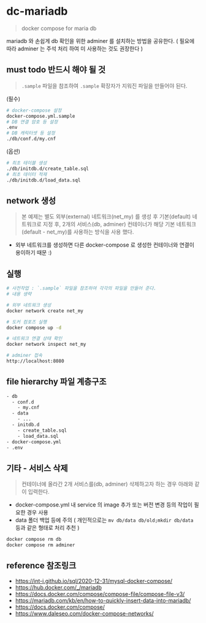 # dc-mariadb

> docker compose for maria db

mariadb 와 손쉽게 db 확인을 위한 adminer 를 설치하는 방법을 공유한다.
( 필요에 따라 adminer 는 주석 처리 하여 미 사용하는 것도 권장한다 )

## must todo 반드시 해야 될 것

> `.sample` 파일을 참조하여 `.sample` 확장자가 지워진 파일을 만들어야 된다.

(필수)

```sh
# docker-compose 설정
docker-compose.yml.sample
# DB 연결 암호 등 설정
.env
# DB 캐릭터셋 등 설정
./db/conf.d/my.cnf
```

(옵션)

```sh
# 최초 테이블 생성
./db/initdb.d/create_table.sql
# 최초 데이터 적재
./db/initdb.d/load_data.sql
```

## network 생성

> 본 예제는 별도 외부(external) 네트워크(net_my) 를 생성 후 기본(default) 네트워크로 지정 후, 2개의 서비스(db, adminer) 컨테이너가 해당 기본 네트워크(default - net_my)를 사용하는 방식을 사용 했다.

- 외부 네트워크를 생성하면 다른 docker-compose 로 생성한 컨테이너와 연결이 용이하기 때문 :)

## 실행

```sh
# 사전작업 : `.sample` 파일을 참조하여 각각의 파일을 만들어 준다.
# 내용 생략

# 외부 네트워크 생성
docker network create net_my

# 도커 컴포즈 실행
docker compose up -d

# 네트워크 연결 상태 확인
docker network inspect net_my

# adminer 접속
http://localhost:8080
```

## file hierarchy 파일 계층구조

```txt
- db
  - conf.d
    - my.cnf
  - data
    - ...
  - initdb.d
    - create_table.sql
    - load_data.sql
- docker-compose.yml
- .env
```

## 기타 - 서비스 삭제

> 컨테이너에 올라간 2개 서비스를(db, adminer) 삭제하고자 하는 경우 아래와 같이 입력한다.

- docker-compose.yml 내 service 의 image 추가 또는 버전 변경 등의 작업이 필요한 경우 사용
- data 폴더 백업 등에 주의 ( 개인적으로는 `mv db/data db/old;mkdir db/data` 등과 같은 형태로 처리 추천 )

```sh
docker compose rm db
docker compose rm adminer
```

## reference 참조링크

- https://int-i.github.io/sql/2020-12-31/mysql-docker-compose/
- https://hub.docker.com/_/mariadb
- https://docs.docker.com/compose/compose-file/compose-file-v3/
- https://mariadb.com/kb/en/how-to-quickly-insert-data-into-mariadb/
- https://docs.docker.com/compose/
- https://www.daleseo.com/docker-compose-networks/

